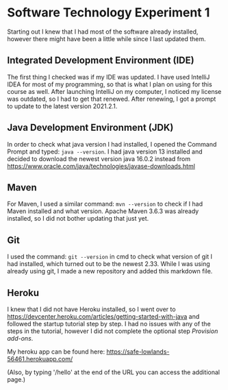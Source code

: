 
# Software Technology Experiment 1

Starting out I knew that I had most of the software already installed, however there might have been
a little while since I last updated them.

## Integrated Development Environment (IDE)

The first thing I checked was if my IDE was updated. I have used IntelliJ IDEA for most of my
programming, so that is what I plan on using for this course as well. After launching IntelliJ on my
computer, I noticed my license was outdated, so I had to get that renewed. After renewing, I got a prompt
to update to the latest version 2021.2.1.

## Java Development Environment (JDK)

In order to check what java version I had installed, I opened the Command Prompt and typed:
`java --version`.
I had java version 13 installed and decided to download the newest version java 16.0.2 instead from 
https://www.oracle.com/java/technologies/javase-downloads.html

## Maven

For Maven, I used a similar command: `mvn --version` to check if I had Maven installed and what version.
Apache Maven 3.6.3 was already installed, so I did not bother updating that just yet.

## Git

I used the command: `git --version` in cmd to check what version of git I had installed, which turned
out to be the newest 2.33.
While I was using already using git, I made a new repository and added this markdown file.

## Heroku

I knew that I did not have Heroku installed, so I went over to 
https://devcenter.heroku.com/articles/getting-started-with-java and followed the startup tutorial step
by step. I had no issues with any of the steps in the tutorial, however I did not complete the optional
step *Provision add-ons*.

My heroku app can be found here: https://safe-lowlands-56461.herokuapp.com/

(Also, by typing '/hello' at the end of the URL you can access the additional page.)

